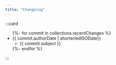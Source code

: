 ```yaml
---
title: "Changelog"
---
```


:::card
<ul>
{%- for commit in collections.recentChanges %}
    <li>{{ commit.authorDate | shortenedISODate}}
    <ul>
        <li>{{ commit.subject }}</li>
    </ul>
    </li>
{%- endfor %}
</ul>
:::